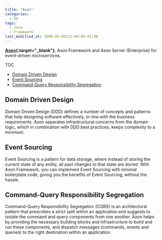 ```yaml
---
title: "Axon"
categories:
  - SD
tags:
  - Java
  - Framework
last_modified_at: 2000-01-06T12:00:00-01:00
---
```


**[Axon](https://axoniq.io){:target="_blank"}**, Axon Framework and Axon Server (Enterprise) for event-driven microservices.

TOC

- [Domain Driven Design](#domain-driven-design)
- [Event Sourcing](#event-sourcing)
- [Command-Query Responsibility Segregation](#command-query-responsibility-segregation)


## Domain Driven Design

Domain Driven Design (DDD) defines a number of concepts and patterns that help designing software effectively, in-line with the business requirements. Axon separates infrastructural concerns from the domain logic, which in combination with DDD best practices, keeps complexity to a minimum.

## Event Sourcing

Event Sourcing is a pattern for data storage, where instead of storing the current state of any entity, all past changes to that state are stored. With Axon Framework, you can implement Event Sourcing with minimal boilerplate code, giving you the benefits of Event Sourcing, without the hassle.

## Command-Query Responsibility Segregation

Command-Query Responsibility Segregation (CQRS) is an architectural pattern that prescribes a strict split within an application and suggests to isolate the command and query components from one another. Axon helps by providing the necessary building blocks and infrastructure to build and run these components, and dispatch messages (commands, events and queries) to the right destination within an application.

